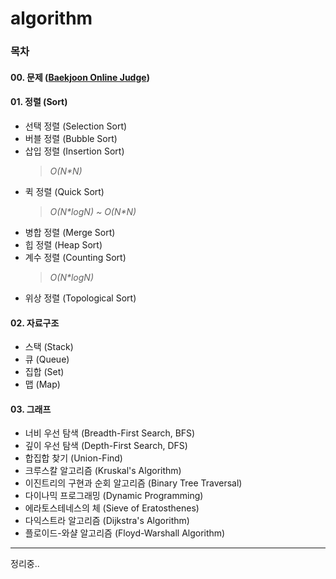 # algorithm

### 목차

#### 00. 문제 ([Baekjoon Online Judge](https://www.acmicpc.net))

#### 01. 정렬 (Sort)

* 선택 정렬 (Selection Sort)
* 버블 정렬 (Bubble Sort)
* 삽입 정렬 (Insertion Sort)
    > *O(N\*N)*
* 퀵 정렬 (Quick Sort)
    > *O(N\*logN) \~ O(N\*N)*
* 병합 정렬 (Merge Sort)
* 힙 정렬 (Heap Sort)
* 계수 정렬 (Counting Sort)
    > *O(N\*logN)*
* 위상 정렬 (Topological Sort)

#### 02. 자료구조

* 스택 (Stack)
* 큐 (Queue)
* 집합 (Set)
* 맵 (Map)

#### 03. 그래프

* 너비 우선 탐색 (Breadth-First Search, BFS)
* 깊이 우선 탐색 (Depth-First Search, DFS)
* 합집합 찾기 (Union-Find)
* 크루스칼 알고리즘 (Kruskal's Algorithm)
* 이진트리의 구현과 순회 알고리즘 (Binary Tree Traversal)
* 다이나믹 프로그래밍 (Dynamic Programming)
* 에라토스테네스의 체 (Sieve of Eratosthenes)
* 다익스트라 알고리즘 (Dijkstra's Algorithm)
* 플로이드-와샬 알고리즘 (Floyd-Warshall Algorithm)

---
정리중..
